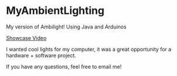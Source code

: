 # MyAmbientLighting
 My version of Ambilight! Using Java and Arduinos

[Showcase Video](https://drive.google.com/file/d/1nMzceoJf59IeHXzoKonG_clAGjr08a5E/view?usp=sharing)

I wanted cool lights for my computer, it was a great opportunity for a hardware + software project.

If you have any questions, feel free to email me!
